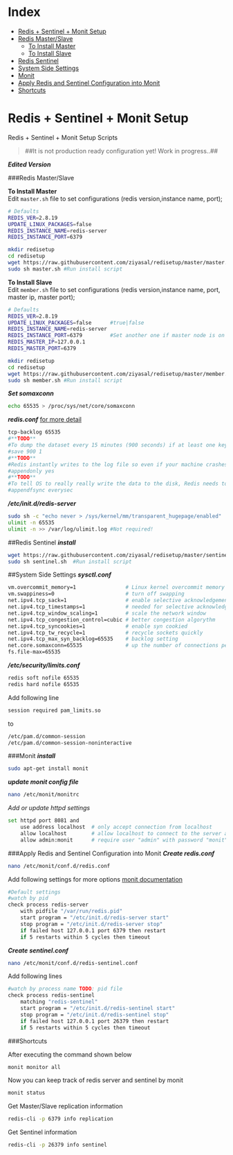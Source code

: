 # Index
* [Redis + Sentinel + Monit Setup](#redis--sentinel--monit-setup)
* [Redis Master/Slave](#redis)
    * [To Install Master](#to-install-master)
    * [To Install Slave]($to-install-slave)
* [Redis Sentinel](#redis-sentinel)
* [System Side Settings](#system-side-settings)
* [Monit](#monit)
* [Apply Redis and Sentinel Configuration into Monit](#redis--sentinel--monit)
* [Shortcuts](#shortcuts)

# Redis + Sentinel + Monit Setup
Redis + Sentinel + Monit Setup Scripts
> ##It is not production ready configuration yet! Work in progress..##

_**Edited Version**_

###Redis Master/Slave

**To Install Master**  
Edit ```master.sh``` file to set configurations (redis version,instance name, port);
```sh
# Defaults
REDIS_VER=2.8.19
UPDATE_LINUX_PACKAGES=false
REDIS_INSTANCE_NAME=redis-server
REDIS_INSTANCE_PORT=6379
```

```sh
mkdir redisetup
cd redisetup
wget https://raw.githubusercontent.com/ziyasal/redisetup/master/master.sh
sudo sh master.sh #Run install script
```

**To Install Slave**  
Edit ```member.sh``` file to set configurations (redis version,instance name, port, master ip, master port);
```sh
# Defaults
REDIS_VER=2.8.19
UPDATE_LINUX_PACKAGES=false      #true|false
REDIS_INSTANCE_NAME=redis-server
REDIS_INSTANCE_PORT=6379         #Set another one if master node is on the same host
REDIS_MASTER_IP=127.0.0.1
REDIS_MASTER_PORT=6379
```

```sh
mkdir redisetup
cd redisetup
wget https://raw.githubusercontent.com/ziyasal/redisetup/master/member.sh
sudo sh member.sh #Run install script
```

_**Set somaxconn**_
```sh
echo 65535 > /proc/sys/net/core/somaxconn
```
_**redis.conf**_   [for more detail](http://redis.io/topics/config)
```sh
tcp-backlog 65535
#**TODO**
#To dump the dataset every 15 minutes (900 seconds) if at least one key changed, you can say:
#save 900 1
#**TODO**
#Redis instantly writes to the log file so even if your machine crashes, it can still recover and have the latest data. #Similar to RDB, AOF log is represented as a regular file at var/lib/redis called appendonly.aof (by default).
#appendonly yes
#**TODO**
#To tell OS to really really write the data to the disk, Redis needs to call the fsync() function right after the write call, #which can be slow.
#appendfsync everysec
```
_**/etc/init.d/redis-server**_
```sh
sudo sh -c "echo never > /sys/kernel/mm/transparent_hugepage/enabled"
ulimit -n 65535
ulimit -n >> /var/log/ulimit.log #Not required!
```

##Redis Sentinel
_**install**_
```sh
wget https://raw.githubusercontent.com/ziyasal/redisetup/master/sentinel.sh
sudo sh sentinel.sh  #Run install script
```

##System Side Settings
_**sysctl.conf**_
```sh
vm.overcommit_memory=1                # Linux kernel overcommit memory setting
vm.swappiness=0                       # turn off swapping
net.ipv4.tcp_sack=1                   # enable selective acknowledgements
net.ipv4.tcp_timestamps=1             # needed for selective acknowledgements
net.ipv4.tcp_window_scaling=1         # scale the network window
net.ipv4.tcp_congestion_control=cubic # better congestion algorythm
net.ipv4.tcp_syncookies=1             # enable syn cookied
net.ipv4.tcp_tw_recycle=1             # recycle sockets quickly
net.ipv4.tcp_max_syn_backlog=65535    # backlog setting
net.core.somaxconn=65535              # up the number of connections per port
fs.file-max=65535
```

_**/etc/security/limits.conf**_
```sh
redis soft nofile 65535
redis hard nofile 65535
```
Add following line
```sh
session required pam_limits.so
```
to
```sh
/etc/pam.d/common-session
/etc/pam.d/common-session-noninteractive
```
###Monit
_**install**_
```sh
sudo apt-get install monit
```
_**update monit config file**_
```sh
nano /etc/monit/monitrc
```
_Add or update httpd settings_
```sh
set httpd port 8081 and
    use address localhost  # only accept connection from localhost
    allow localhost        # allow localhost to connect to the server and
    allow admin:monit      # require user "admin" with password "monit"
```
###Apply Redis and Sentinel Configuration into Monit
_**Create redis.conf**_
```sh
nano /etc/monit/conf.d/redis.conf
```
Add following settings for more options [monit documentation](https://mmonit.com/monit/documentation/)
```sh
#Default settings
#watch by pid
check process redis-server
    with pidfile "/var/run/redis.pid"
    start program = "/etc/init.d/redis-server start"
    stop program = "/etc/init.d/redis-server stop"
    if failed host 127.0.0.1 port 6379 then restart
    if 5 restarts within 5 cycles then timeout
```

_**Create sentinel.conf**_
```sh
nano /etc/monit/conf.d/redis-sentinel.conf
```
Add following lines
```sh
#watch by process name TODO: pid file
check process redis-sentinel
    matching "redis-sentinel"
    start program = "/etc/init.d/redis-sentinel start"
    stop program = "/etc/init.d/redis-sentinel stop"
    if failed host 127.0.0.1 port 26379 then restart
    if 5 restarts within 5 cycles then timeout
```

###Shortcuts

After executing the command shown below 

```sh
monit monitor all
```

Now you can keep track of redis server and sentinel by monit 

```sh
monit status
```

Get Master/Slave replication information

```sh
redis-cli -p 6379 info replication
```

Get Sentinel information

```sh
redis-cli -p 26379 info sentinel
```

